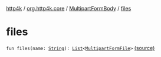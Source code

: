 [http4k](../../index.md) / [org.http4k.core](../index.md) / [MultipartFormBody](index.md) / [files](./files.md)

# files

`fun files(name: `[`String`](https://kotlinlang.org/api/latest/jvm/stdlib/kotlin/-string/index.html)`): `[`List`](https://kotlinlang.org/api/latest/jvm/stdlib/kotlin.collections/-list/index.html)`<`[`MultipartFormFile`](../../org.http4k.lens/-multipart-form-file/index.md)`>` [(source)](https://github.com/http4k/http4k/blob/master/http4k-multipart/src/main/kotlin/org/http4k/core/MultipartFormBody.kt#L59)
